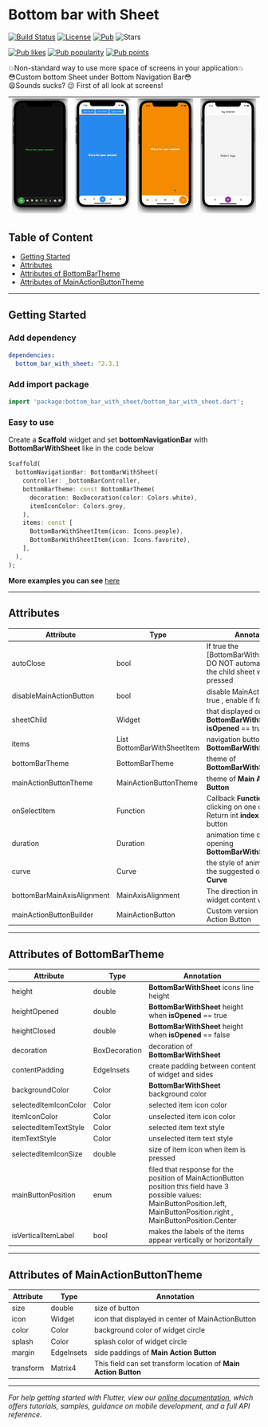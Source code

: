 <h1> Bottom bar with Sheet </h1>

<p align ="Left"> 

 [![Build Status](https://img.shields.io/endpoint.svg?url=https%3A%2F%2Factions-badge.atrox.dev%2FFrezyx%2Fbottom_bar_with_sheet%2Fbadge%3Fref%3Dmaster&style=flat)](https://actions-badge.atrox.dev/Frezyx/bottom_bar_with_sheet/goto?ref=master) [![License](https://img.shields.io/github/license/Frezyx/bottom_bar_with_sheet)](https://opensource.org/licenses/MIT) [![Pub](https://img.shields.io/pub/v/bottom_bar_with_sheet.svg)](https://pub.dartlang.org/packages/bottom_bar_with_sheet)
![Stars](https://img.shields.io/github/stars/Frezyx/bottom_bar_with_sheet?style=social) 
</p>
<p>
  <a href="https://pub.dev/packages/group_button/score"><img src="https://badges.bar/group_button/likes" alt="Pub likes"></a>
  <a href="https://pub.dev/packages/group_button/score"><img src="https://badges.bar/group_button/popularity" alt="Pub popularity"></a>
  <a href="https://pub.dev/packages/group_button/score"><img src="https://badges.bar/group_button/pub%20points" alt="Pub points"></a>
</p>



💥Non-standard way to use more space of screens in your application💥<br>
😳Custom bottom Sheet under Bottom Navigation Bar😳<br>
😩Sounds sucks? 😉 First of all look at screens!

| ![Image](example/rep_files/e1.gif) | ![Image](example/rep_files/e2.gif) | ![Image](example/rep_files/e3.gif) | ![Image](example/rep_files/e4.gif) | 
| :------------: | :------------: | :------------: | :------------: |


## Table of Content

- [Getting Started](#getting-started)
- [Attributes](#attributes)
- [Attributes of BottomBarTheme](#attributes-of-bottombartheme)
- [Attributes of MainActionButtonTheme](#attributes-of-mainactionbuttontheme)

---

## Getting Started

### Add dependency

```yaml
dependencies:
  bottom_bar_with_sheet: ^2.3.1
```

### Add import package

```dart
import 'package:bottom_bar_with_sheet/bottom_bar_with_sheet.dart';
```

### Easy to use

Create a **Scaffold** widget and set **bottomNavigationBar** with **BottomBarWithSheet** like in the code below

```dart
Scaffold(
  bottomNavigationBar: BottomBarWithSheet(
    controller: _bottomBarController,
    bottomBarTheme: const BottomBarTheme(
      decoration: BoxDecoration(color: Colors.white),
      itemIconColor: Colors.grey,
    ),
    items: const [
      BottomBarWithSheetItem(icon: Icons.people),
      BottomBarWithSheetItem(icon: Icons.favorite),
    ],
  ),
);
```

**More examples you can see** [here](https://github.com/Frezyx/bottom_bar_with_sheet/tree/master/example/lib)

---

## Attributes

| Attribute  | Type | Annotation |
| ------------- | ------------- | ------------- |
| autoClose | bool | If true the [BottomBarWithSheetItem]'s DO NOT automatically close the child sheet when pressed |
| disableMainActionButton | bool | disable MainActionButton if true , enable if false |
| sheetChild | Widget | that displayed on bottom of **BottomBarWithSheet** when **isOpened** == true |
| items | List BottomBarWithSheetItem | navigation buttons of **BottomBarWithSheet** |
| bottomBarTheme | BottomBarTheme | theme of **BottomBarWithSheet** |
| mainActionButtonTheme | MainActionButtonTheme | theme of **Main Action Button** |
| onSelectItem | Function | Callback **Function** works by clicking on one of **items** Return int **index** of selected button |
| duration | Duration | animation time of closing / opening **BottomBarWithSheet** |
| curve | Curve | the style of animation from the suggested ones of **Curve** |
| bottomBarMainAxisAlignment | MainAxisAlignment | The direction in which the widget content will line up |
| mainActionButtonBuilder | MainActionButton | Custom version of Main Action Button |
---
## Attributes of BottomBarTheme

| Attribute  | Type | Annotation |
| ------------- | ------------- | ------------- |
| height | double | **BottomBarWithSheet** icons line height |
| heightOpened | double | **BottomBarWithSheet** height when **isOpened** == true |
| heightClosed | double | **BottomBarWithSheet** height when **isOpened** == false |
| decoration | BoxDecoration | decoration of **BottomBarWithSheet** |
| contentPadding | EdgeInsets | create padding between content of widget and sides |
| backgroundColor | Color | **BottomBarWithSheet** background color |
| selectedItemIconColor | Color | selected item icon color |
| itemIconColor | Color | unselected item icon color |
| selectedItemTextStyle | Color | selected item text style |
| itemTextStyle | Color | unselected item text style |
| selectedItemIconSize | double | size of item icon when item is pressed |
| mainButtonPosition | enum | filed that response for the position of MainActionButton position this field have 3 possible values: MainButtonPosition.left, MainButtonPosition.right , MainButtonPosition.Center | 
| isVerticalItemLabel | bool | makes the labels of the items appear vertically or horizontally |

---

## Attributes of MainActionButtonTheme

| Attribute  | Type | Annotation |
| ------------- | ------------- | ------------- |
| size | double | size of button |
| icon | Widget | icon that displayed in center of MainActionButton |
| color | Color | background color of widget circle |
| splash | Color | splash color of widget circle |
| margin | EdgeInsets | side paddings of **Main Action Button** |
| transform | Matrix4 | This field can set transform location of **Main Action Button** |

---
*For help getting started with Flutter, view our 
[online documentation](https://flutter.dev/docs), which offers tutorials, 
samples, guidance on mobile development, and a full API reference.*
